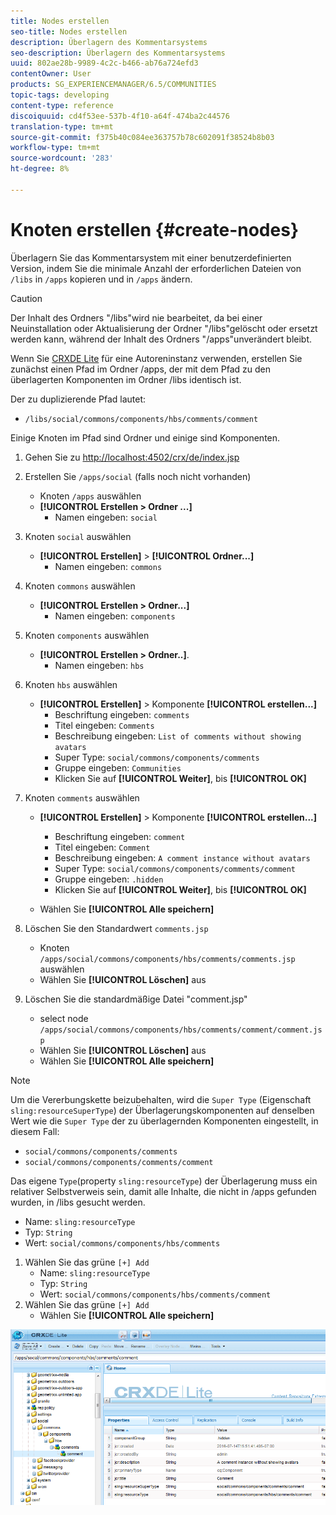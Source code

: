 ```yaml
---
title: Nodes erstellen
seo-title: Nodes erstellen
description: Überlagern des Kommentarsystems
seo-description: Überlagern des Kommentarsystems
uuid: 802ae28b-9989-4c2c-b466-ab76a724efd3
contentOwner: User
products: SG_EXPERIENCEMANAGER/6.5/COMMUNITIES
topic-tags: developing
content-type: reference
discoiquuid: cd4f53ee-537b-4f10-a64f-474ba2c44576
translation-type: tm+mt
source-git-commit: f375b40c084ee363757b78c602091f38524b8b03
workflow-type: tm+mt
source-wordcount: '283'
ht-degree: 8%

---
```



# Knoten erstellen {#create-nodes}

Überlagern Sie das Kommentarsystem mit einer benutzerdefinierten Version, indem Sie die minimale Anzahl der erforderlichen Dateien von `/libs` in `/apps` kopieren und in `/apps` ändern.

>[!CAUTION]
>
>Der Inhalt des Ordners &quot;/libs&quot;wird nie bearbeitet, da bei einer Neuinstallation oder Aktualisierung der Ordner &quot;/libs&quot;gelöscht oder ersetzt werden kann, während der Inhalt des Ordners &quot;/apps&quot;unverändert bleibt.

Wenn Sie [CRXDE Lite](../../help/sites-developing/developing-with-crxde-lite.md) für eine Autoreninstanz verwenden, erstellen Sie zunächst einen Pfad im Ordner /apps, der mit dem Pfad zu den überlagerten Komponenten im Ordner /libs identisch ist.

Der zu duplizierende Pfad lautet:

* `/libs/social/commons/components/hbs/comments/comment`

Einige Knoten im Pfad sind Ordner und einige sind Komponenten.

1. Gehen Sie zu [http://localhost:4502/crx/de/index.jsp](http://localhost:4502/crx/de/index.jsp)
1. Erstellen Sie `/apps/social` (falls noch nicht vorhanden)
   * Knoten `/apps` auswählen
   * **[!UICONTROL Erstellen > Ordner ...]**
      * Namen eingeben: `social`
1. Knoten `social` auswählen
   * **[!UICONTROL Erstellen]** >  **[!UICONTROL Ordner...]**
      * Namen eingeben: `commons`
1. Knoten `commons` auswählen
   * **[!UICONTROL Erstellen > Ordner...]**
      * Namen eingeben: `components`
1. Knoten `components` auswählen
   * **[!UICONTROL Erstellen > Ordner..]**.
      * Namen eingeben: `hbs`
1. Knoten `hbs` auswählen
   * **[!UICONTROL Erstellen]** > Komponente  **[!UICONTROL erstellen...]**
      * Beschriftung eingeben: `comments`
      * Titel eingeben: `Comments`
      * Beschreibung eingeben: `List of comments without showing avatars`
      * Super Type: `social/commons/components/comments`
      * Gruppe eingeben: `Communities`
      * Klicken Sie auf **[!UICONTROL Weiter]**, bis **[!UICONTROL OK]**
1. Knoten `comments` auswählen

   * **[!UICONTROL Erstellen]** > Komponente  **[!UICONTROL erstellen...]**

      * Beschriftung eingeben: `comment`
      * Titel eingeben: `Comment`
      * Beschreibung eingeben: `A comment instance without avatars`
      * Super Type: `social/commons/components/comments/comment`
      * Gruppe eingeben: `.hidden`
      * Klicken Sie auf **[!UICONTROL Weiter]**, bis **[!UICONTROL OK]**
   * Wählen Sie **[!UICONTROL Alle speichern]**
1. Löschen Sie den Standardwert `comments.jsp`
   * Knoten `/apps/social/commons/components/hbs/comments/comments.jsp` auswählen
   * Wählen Sie **[!UICONTROL Löschen]** aus
1. Löschen Sie die standardmäßige Datei &quot;comment.jsp&quot;
   * select node `/apps/social/commons/components/hbs/comments/comment/comment.jsp`
   * Wählen Sie **[!UICONTROL Löschen]** aus
   * Wählen Sie **[!UICONTROL Alle speichern]**

>[!NOTE]
>
>Um die Vererbungskette beizubehalten, wird die `Super Type` (Eigenschaft `sling:resourceSuperType`) der Überlagerungskomponenten auf denselben Wert wie die `Super Type` der zu überlagernden Komponenten eingestellt, in diesem Fall:
>
>* `social/commons/components/comments`
>* `social/commons/components/comments/comment`


Das eigene `Type`(property `sling:resourceType`) der Überlagerung muss ein relativer Selbstverweis sein, damit alle Inhalte, die nicht in /apps gefunden wurden, in /libs gesucht werden.
* Name: `sling:resourceType`
* Typ: `String`
* Wert: `social/commons/components/hbs/comments`

1. Wählen Sie das grüne `[+] Add`
   * Name: `sling:resourceType`
   * Typ: `String`
   * Wert: `social/commons/components/hbs/comments/comment`
1. Wählen Sie das grüne `[+] Add`
   * Wählen Sie **[!UICONTROL Alle speichern]**

![create-nodes](assets/create-nodes.png)

